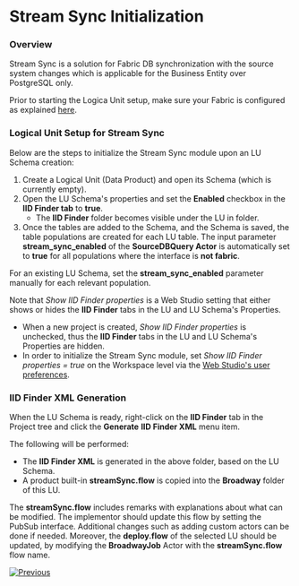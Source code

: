 # Stream Sync Initialization

### Overview

Stream Sync is a solution for Fabric DB synchronization with the source system changes which is applicable for the Business Entity over PostgreSQL only. 

Prior to starting the Logica Unit setup, make sure your Fabric is configured as explained [here](/articles/32_LU_storage/04_business_entity_on_pg.md#configuration).

### Logical Unit Setup for Stream Sync

Below are the steps to initialize the Stream Sync module upon an LU Schema creation:

1. Create a Logical Unit (Data Product) and open its Schema (which is currently empty). 
2. Open the LU Schema's properties and set the **Enabled** checkbox in the **IID Finder tab** to **true**.
   * The **IID Finder** folder becomes visible under the LU in folder.
3. Once the tables are added to the Schema, and the Schema is saved, the table populations are created for each LU table. The input parameter **stream_sync_enabled** of the **SourceDBQuery Actor** is automatically set to **true** for all populations where the interface is **not fabric**.

For an existing LU Schema, set the **stream_sync_enabled** parameter manually for each relevant population.

<web>

Note that *Show IID Finder properties* is a Web Studio setting that either shows or hides the **IID Finder** tabs in the LU and LU Schema's Properties. 

* When a new project is created, *Show IID Finder properties* is unchecked, thus the **IID Finder** tabs in the LU and LU Schema's Properties are hidden. 
* In order to initialize the Stream Sync module, set *Show IID Finder properties = true* on the Workspace level via the [Web Studio's user preferences](/articles/04_fabric_studio/04_user_preferences.md). 

</web>

### IID Finder XML Generation

When the LU Schema is ready, right-click on the **IID Finder** tab in the Project tree and click the **Generate** **IID Finder XML** menu item. 

The following will be performed:

* The **IID Finder XML** is generated in the above folder, based on the LU Schema.
* A product built-in **streamSync.flow** is copied into the **Broadway** folder of this LU.

The **streamSync.flow** includes remarks with explanations about what can be modified. The implementor should update this flow by setting the PubSub interface. Additional changes such as adding custom actors can be done if needed. Moreover, the **deploy.flow** of the selected LU should be updated, by modifying the **BroadwayJob** Actor with the **streamSync.flow** flow name.



[![Previous](/articles/images/Previous.png)](01_stream_sync_overview.md)
